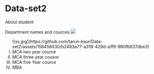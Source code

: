 # Data-set2
About student
<html>
  <head> Department names and cources </head>
  <title> University </title>
  <img src = "C:\Users\LAB1\Pictures\Screenshots">
  <body>
<ol type = I>![ss jpg](https://github.com/tarun-kaur/Data-set2/assets/158458030/b2483a77-a319-429d-a1f9-960fb637dbe3)

  <li> MCA two year cource </li>
  <li> MCA three year cousre </li>
  <li>MCA five Year cource </li>
  <li> MBA </p3></li>
  </ol>
    <b style='Arial" size=20 <Subjects></b>
    <ul>
    <li>Design of programming language</li>
    <li>Deep Learning </li>
    <li>Machine learning</li>
    <li>Data Strcture</li>
    <li>Open source system</li>
    </ul>
      <a href="https://www.lai-designs.com/products/stunning-himachali-detachable-jhumkas-with-enameled-top">himachli earrings<a/>
  </body>
  
</html>
